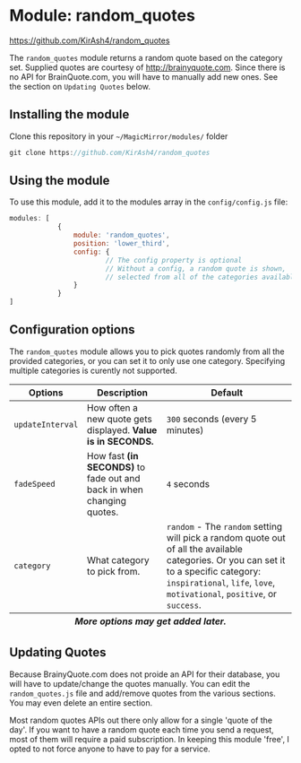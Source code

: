 # Module: random_quotes

https://github.com/KirAsh4/random_quotes

The `random_quotes` module returns a random quote based on the category set. Supplied quotes are courtesy
of http://brainyquote.com. Since there is no API for BrainQuote.com, you will have to manually add new ones.
See the section on `Updating Quotes` below.

## Installing the module
Clone this repository in your `~/MagicMirror/modules/` folder
````javascript
git clone https://github.com/KirAsh4/random_quotes
````

## Using the module
To use this module, add it to the modules array in the `config/config.js` file:
````javascript
modules: [
			{
				module: 'random_quotes',
				position: 'lower_third',
				config: {
						// The config property is optional
						// Without a config, a random quote is shown,
						// selected from all of the categories available.
				}
			}
]
````

## Configuration options
The `random_quotes` module allows you to pick quotes randomly from all the provided categories, or you can
set it to only use one category. Specifying multiple categories is curently not supported.

<table>
	<thead>
		<tr>
			<th>Options</th>
			<th>Description</th>
			<th>Default</th>
		</tr>
	</thead>
	<tfoot>
		<tr>
			<th colspan="3"><em>More options may get added later.</em></th>
		</tr>
	</tfoot>
	<tbody>
		<tr>
			<td><code>updateInterval</code></td>
			<td>How often a new quote gets displayed. <strong>Value is in SECONDS.</strong></td>
			<td><code>300</code> seconds (every 5 minutes)</td>
		</tr>
		<tr>
			<td><code>fadeSpeed</code></td>
			<td>How fast <strong>(in SECONDS)</strong> to fade out and back in when changing quotes.</td>
			<td><code>4</code> seconds</td>
		</tr>
		<tr>
			<td><code>category</code></td>
			<td>What category to pick from.</td>
			<td><code>random</code> - The <code>random</code> setting will pick a random quote out of all the available categories. Or you can set it to a specific category: <code>inspirational</code>, <code>life</code>, <code>love</code>, <code>motivational</code>, <code>positive</code>, or <code>success</code>.</td>
		</tr>
	</tbody>
</table>

## Updating Quotes
Because BrainyQuote.com does not proide an API for their database, you will have to update/change the quotes manually.
You can edit the `random_quotes.js` file and add/remove quotes from the various sections. You may even delete an entire
section.

Most random quotes APIs out there only allow for a single 'quote of the day'. If you want to have a random quote
each time you send a request, most of them will require a paid subscription. In keeping this module 'free', I opted
to not force anyone to have to pay for a service.
